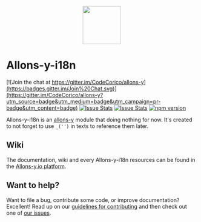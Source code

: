 <p align="center"><img src="http://codecorico.com/allons-y-logo.png" height="100" /></p>

# Allons-y-i18n

[![Join the chat at https://gitter.im/CodeCorico/allons-y](https://badges.gitter.im/Join%20Chat.svg)](https://gitter.im/CodeCorico/allons-y?utm_source=badge&utm_medium=badge&utm_campaign=pr-badge&utm_content=badge)
[![Issue Stats](http://issuestats.com/github/codecorico/allons-y-i18n/badge/issue)](http://issuestats.com/github/codecorico/allons-y)
[![Issue Stats](http://issuestats.com/github/codecorico/allons-y-i18n/badge/pr)](http://issuestats.com/github/codecorico/allons-y)
[![npm version](https://badge.fury.io/js/allons-y-i18n.svg)](https://badge.fury.io/js/allons-y-i18n)

Allons-y-i18n is an [allons-y](https://github.com/CodeCorico/allons-y) module that doing nothing for now. It's created to not forget to use ```_('')``` in texts to reference them later.

## Wiki

The documentation, wiki and every Allons-y-i18n resources can be found in the [Allons-y.io platform](http://allons-y.io).

## Want to help?

Want to file a bug, contribute some code, or improve documentation? Excellent! Read up on our [guidelines for contributing](CONTRIBUTING.md) and then check out one of [our issues](https://github.com/CodeCorico/allons-y-i18n/issues).
